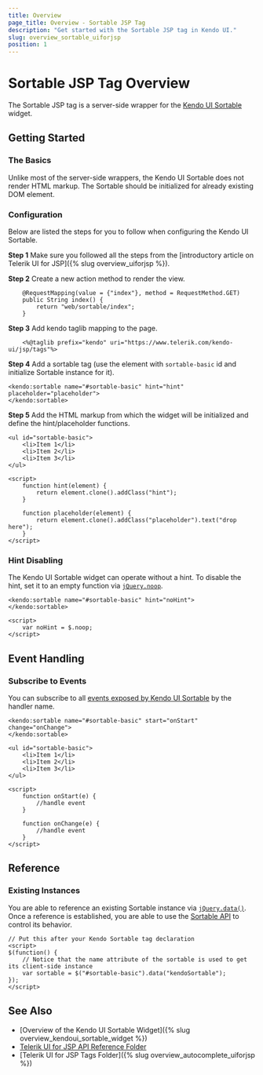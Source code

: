 ```yaml
---
title: Overview
page_title: Overview - Sortable JSP Tag
description: "Get started with the Sortable JSP tag in Kendo UI."
slug: overview_sortable_uiforjsp
position: 1
---
```


# Sortable JSP Tag Overview

The Sortable JSP tag is a server-side wrapper for the [Kendo UI Sortable](/api/javascript/ui/sortable) widget.

## Getting Started

### The Basics

Unlike most of the server-side wrappers, the Kendo UI Sortable does not render HTML markup. The Sortable should be initialized for already existing DOM element.

### Configuration

Below are listed the steps for you to follow when configuring the Kendo UI Sortable.

**Step 1** Make sure you followed all the steps from the [introductory article on Telerik UI for JSP]({% slug overview_uiforjsp %}).

**Step 2** Create a new action method to render the view.



        @RequestMapping(value = {"index"}, method = RequestMethod.GET)
        public String index() {
            return "web/sortable/index";
        }

**Step 3** Add kendo taglib mapping to the page.



        <%@taglib prefix="kendo" uri="https://www.telerik.com/kendo-ui/jsp/tags"%>

**Step 4** Add a sortable tag (use the element with `sortable-basic` id and initialize Sortable instance for it).



    <kendo:sortable name="#sortable-basic" hint="hint" placeholder="placeholder">
    </kendo:sortable>

**Step 5** Add the HTML markup from which the widget will be initialized and define the hint/placeholder functions.



    <ul id="sortable-basic">
        <li>Item 1</li>
        <li>Item 2</li>
        <li>Item 3</li>
    </ul>

    <script>
        function hint(element) {
            return element.clone().addClass("hint");
        }

        function placeholder(element) {
            return element.clone().addClass("placeholder").text("drop here");
        }
    </script>

### Hint Disabling

The Kendo UI Sortable widget can operate without a hint. To disable the hint, set it to an empty function via [`jQuery.noop`](https://api.jquery.com/jQuery.noop/).



    <kendo:sortable name="#sortable-basic" hint="noHint">
    </kendo:sortable>

    <script>
        var noHint = $.noop;
    </script>

## Event Handling

### Subscribe to Events

You can subscribe to all [events exposed by Kendo UI Sortable](/api/javascript/ui/sortable#events) by the handler name.



    <kendo:sortable name="#sortable-basic" start="onStart" change="onChange">
    </kendo:sortable>

    <ul id="sortable-basic">
        <li>Item 1</li>
        <li>Item 2</li>
        <li>Item 3</li>
    </ul>

    <script>
        function onStart(e) {
            //handle event
        }

        function onChange(e) {
            //handle event
        }
    </script>

## Reference

### Existing Instances

You are able to reference an existing Sortable instance via [`jQuery.data()`](https://api.jquery.com/jQuery.data/). Once a reference is established, you are able to use the [Sortable API](/api/javascript/ui/sortable#methods) to control its behavior.



    // Put this after your Kendo Sortable tag declaration
    <script>
    $(function() {
        // Notice that the name attribute of the sortable is used to get its client-side instance
        var sortable = $("#sortable-basic").data("kendoSortable");
    });
    </script>

## See Also

* [Overview of the Kendo UI Sortable Widget]({% slug overview_kendoui_sortable_widget %})
* [Telerik UI for JSP API Reference Folder](/api/jsp/autocomplete/animation)
* [Telerik UI for JSP Tags Folder]({% slug overview_autocomplete_uiforjsp %})
